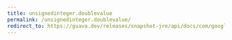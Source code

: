 ```yaml
---
title: unsignedinteger.doublevalue
permalink: /unsignedinteger.doublevalue/
redirect_to: https://guava.dev/releases/snapshot-jre/api/docs/com/google/common/primitives/UnsignedInteger.html#doubleValue--
---
```

